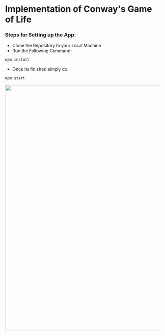 # Implementation of Conway's Game of Life

### Steps for Setting up the App:
* Clone the Repository to your Local Machine
* Run the Following Command:
 ```bash
 npm install 
 ```
 * Once its finished simply do:
 
  ```bash
 npm start 
 ```
 
 <p align="center">
  <img width="800" src="https://user-images.githubusercontent.com/66672417/133478053-1a6551be-43da-412d-94dc-dc80434562cc.PNG">
</p>

